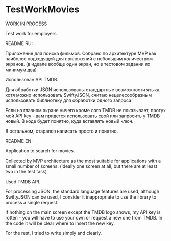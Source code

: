 # TestWorkMovies

WORK IN PROCESS

Test work for employers.

README RU:

Приложение для поиска фильмов.
Собрано по архитектуре MVP как наиболее подходящей для приложений с небольшим количеством экранов. (в идеале вообще один экран, но в тестовом задании их минимум два)

Использован API TMDB.

Для обработки JSON использованы стандартные возможности языка, хотя можно использовать SwiftyJSON, считаю нецелесообразным использовать  библиотеку для обработки одного запроса.

Если на главном экране ничего кроме лого TMDB не показывает, протух мой API key - вам придется использовать свой или запросить у TMDB новый. В коде будет понятно, куда вставлять новый ключ.

В остальном, старался написать просто и понятно.



README EN:

Application to search for movies.

Collected by MVP architecture as the most suitable for applications with a small number of screens. (ideally one screen at all, but there are at least two in the test task)

Used TMDB API.

For processing JSON, the standard language features are used, although SwiftyJSON can be used, I consider it inappropriate to use the library to process a single request.

If nothing on the main screen except the TMDB logo shows, my API key is rotten - you will have to use your own or request a new one from TMDB. In the code it will be clear where to insert the new key.

For the rest, I tried to write simply and clearly.
